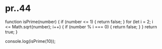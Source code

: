 # pr..44
function isPrime(number) {
  if (number <= 1) {
    return false;
  }
  for (let i = 2; i <= Math.sqrt(number); i++) {
    if (number % i === 0) {
      return false;
    }
  }
  return true;
}

console.log(isPrime(10));
